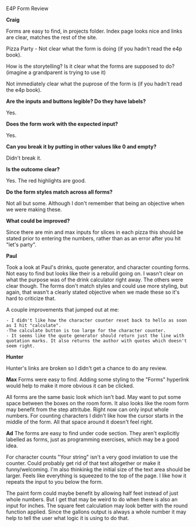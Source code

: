 E4P Form Review

**Craig**

Forms are easy to find, in projects folder. Index page looks nice and links are clear, matches the rest of the site. 

Pizza Party - Not clear what the form is doing (if you hadn't read the e4p book). 

How is the storytelling? Is it clear what the forms are supposed to do? (imagine a grandparent is trying to use it)

Not immediately clear what the puprose of the form is (if you hadn't read the e4p book). 

**Are the inputs and buttons legible? Do they have labels?**

Yes.

**Does the form work with the expected input?**

Yes. 

**Can you break it by putting in other values like 0 and empty?**

Didn't break it.

**Is the outcome clear?**

Yes. The red highlights are good. 

**Do the form styles match across all forms?**

Not all but some. Although I don't remember that being an objective when we were making these. 

**What could be improved?**

Since there are min and max inputs for slices in each pizza this should be stated prior to entering the numbers, rather than as an error after you hit "let's party".

**Paul**

Took a look at Paul's drinks, quote generator, and character counting forms. Not easy to find but looks like their is a rebuild going on. I wasn't clear on what the purpose was of the drink calculator right away. The others were clear though. The forms don't match styles and could use more styling, but again, that wasn't a clearly stated objective when we made these so it's hard to criticize that. 

A couple improvements that jumped out at me:

	- I didn't like how the character counter reset back to hello as soon as I hit "calculate". 
	-The calculate button is too large for the character counter. 
	- It seems like the quote generator should return just the line with quotation marks. It also returns the author with quotes which doesn't seem right. 

**Hunter**

Hunter's links are broken so I didn't get a chance to do any review. 

**Max**
Forms were easy to find. Adding some styling to the "Forms" hyperlink would help to make it more obvious it can be clicked. 

All forms are the same basic look which isn't bad. May want to put some space between the boxes on the room form. It also looks like the room form may benefit from the step attritube. Right now can only input whole numbers. For counting characters I didn't like how the cursor starts in the middle of the form. All that space around it doesn't feel right. 

**Ad**
The forms are easy to find under code section. They aren't explicitly labelled as forms, just as programming exercises, which may be a good idea. 

For character counts "Your string" isn't a very good inviation to use the counter. Could probably get rid of that text altogether or make it funny/welcoming. I'm also thinkinkg the initial size of the text area should be larger. Feels like everything is squeezed to the top of the page. I like how it repeats the input to you below the form. 

The paint form could maybe benefit by allowing half feet instead of just whole numbers. But I get that may be weird to do when there is also an input for inches. The square feet calculation may look better with the round function applied. Since the gallons output is always a whole number it may help to tell the user what logic it is using to do that. 




